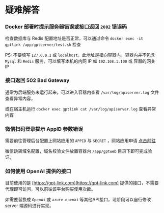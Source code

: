 # 疑难解答

### Docker 部署时提示服务器错误或接口返回 `2002` 错误码

检查数据库与 Redis 配置地址是否正常，可以通过命令 `docker exec -it gptlink /app/gptserver/test.sh` 检查

PS: 不要填写 `127.0.0.1` 或 `localhost`，此地址是指向容器内，容器内并不包含 `Mysql` 和 `Redis` 服务，可以填写本机的内网 IP 如 `192.168.1.100` 或 容器的网关 IP

### 接口返回 502 Bad Gateway

通常为后端服务未运行起来，可以进入容器内查看 `/var/log/apiserver.log` 文件查看异常内容，

或在宿主机运行 `docker exec gptlink cat /var/log/apiserver.log` 查看异常内容


### 微信扫码登录提示 AppID 参数错误

需要前往管理后台配置上网站应用的 `APPID` 与 `SECRET` ，网站应用申请 [点击前往](https://open.weixin.qq.com/)

微信跳转域名配置，域名校验文件放置容器内 `/app/gptweb` 目录下即可完成验证。


### 如何使用 OpenAI 提供的接口

目前使用的是 [https://gpt-link.com](https://gpt-link.com) 提供的接口，不需要代理即可访问，可以前往该平台购买使用次数。

如需要替换成 `OpenAi` 或 `azure openai` 等其他API接口，现阶段可以自行修改 server 端源码进行实现。
